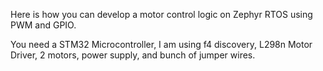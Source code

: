 Here is how you can develop a motor control logic on Zephyr RTOS using PWM and GPIO.

You need a STM32 Microcontroller, I am using f4 discovery, L298n Motor Driver, 2 motors, power supply, and bunch of jumper wires.
